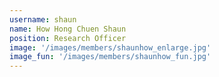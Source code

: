 ```yaml
---
username: shaun
name: How Hong Chuen Shaun
position: Research Officer
image: '/images/members/shaunhow_enlarge.jpg'
image_fun: '/images/members/shaunhow_fun.jpg'
---
```

